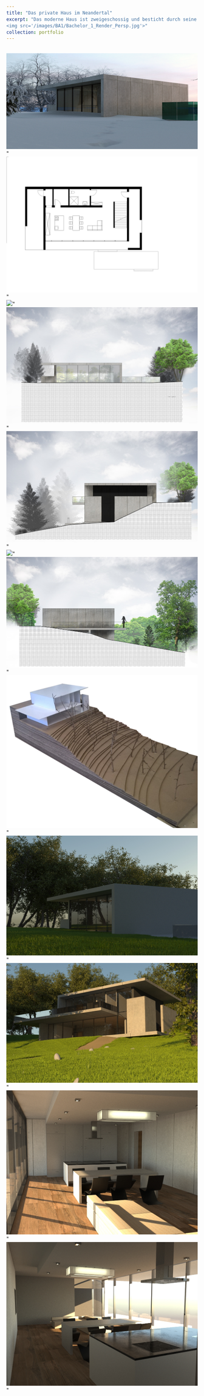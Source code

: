 ```yaml
---
title: "Das private Haus im Neandertal"
excerpt: "Das moderne Haus ist zweigeschossig und besticht durch seine klare, minimalistische Architektur. Es besteht aus Beton und großen Glasflächen, die viel Licht einlassen und eine starke Verbindung zur umgebenden Natur schaffen. Die obere Etage verfügt über einen großzügigen Balkon mit Glasbrüstung, der einen Panoramablick bietet. Das flache Dach und die geraden Linien unterstreichen das zeitgemäße Design. Inmitten einer verschneiten Waldlandschaft gelegen, fügt sich das Gebäude harmonisch in die Umgebung ein und bietet eine ruhige, idyllische Atmosphäre.<br/>
<img src='/images/BA1/Bachelor_1_Render_Persp.jpg'>"
collection: portfolio
---
```


<br/>
<img src='/images/BA1/11.jpg'>"
<br/>
<img src='/images/BA1/GR fur Portfolio.jpg'>"
<br/>
<img src='/images/BA1/Grundr M120 for Portfolio.jpg'>"
<br/>
<img src='/images/BA1/NordAnsicht_portfolio.jpg'>"
<br/>
<img src='/images/BA1/OstAnsicht_portfolio.jpg'>"
<br/>
<img src='/images/BA1/SüdAnsicht_portfolio.jpg'>"
<br/>
<img src='/images/BA1/WestAnsicht_portfolio.jpg'>"
<br/>
<img src='/images/BA1/Modelle for Portfolio.jpg'>"
<br/>
<img src='/images/BA1/РендерЭстерьера1.jpg'>"
<br/>
<img src='/images/BA1/РендерЭстерьера3.jpg'>"
<br/>
<img src='/images/BA1/МатРендр.jpg'>"
<br/>
<img src='/images/BA1/МатРендр1.jpg'>"
